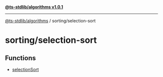 [**@ts-stdlib/algorithms v1.0.1**](../../README.md)

***

[@ts-stdlib/algorithms](../../modules.md) / sorting/selection-sort

# sorting/selection-sort

## Functions

- [selectionSort](functions/selectionSort.md)
